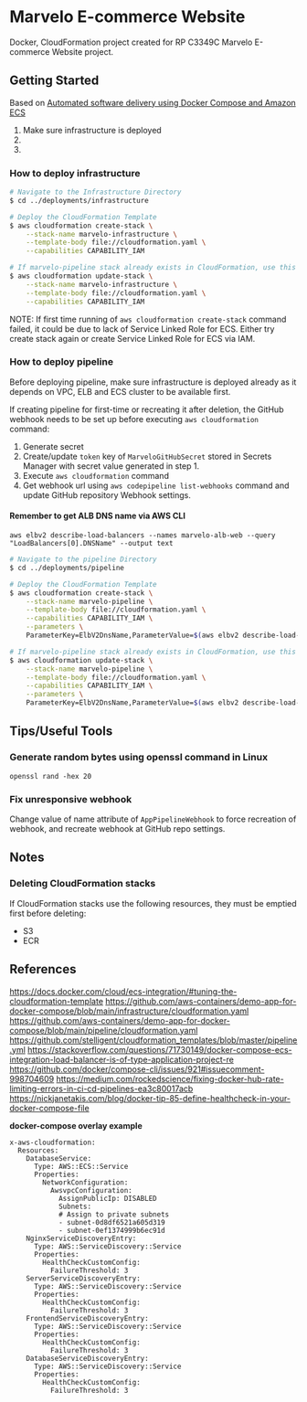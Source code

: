 # Marvelo E-commerce Website

Docker, CloudFormation project created for RP C3349C Marvelo E-commerce Website project.

## Getting Started

Based on [Automated software delivery using Docker Compose and Amazon ECS](https://aws.amazon.com/blogs/containers/automated-software-delivery-using-docker-compose-and-amazon-ecs/)

1. Make sure infrastructure is deployed
2. 
3. 

### How to deploy infrastructure

```bash
# Navigate to the Infrastructure Directory
$ cd ../deployments/infrastructure

# Deploy the CloudFormation Template
$ aws cloudformation create-stack \
    --stack-name marvelo-infrastructure \
    --template-body file://cloudformation.yaml \
    --capabilities CAPABILITY_IAM

# If marvelo-pipeline stack already exists in CloudFormation, use this
$ aws cloudformation update-stack \
    --stack-name marvelo-infrastructure \
    --template-body file://cloudformation.yaml \
    --capabilities CAPABILITY_IAM
```

NOTE: If first time running of `aws cloudformation create-stack` command failed, it could be due to lack of Service Linked Role for ECS. Either try create stack again or create Service Linked Role for ECS via IAM.

### How to deploy pipeline

Before deploying pipeline, make sure infrastructure is deployed already as it depends on VPC, ELB and ECS cluster to be available first.

If creating pipeline for first-time or recreating it after deletion, the GitHub webhook needs to be set up before executing `aws cloudformation` command:

1. Generate secret
2. Create/update `token` key of `MarveloGitHubSecret` stored in Secrets Manager with secret value generated in step 1.
3. Execute `aws cloudformation` command
4. Get webhook url using `aws codepipeline list-webhooks` command and update GitHub repository Webhook settings.

#### Remember to get ALB DNS name via AWS CLI

`aws elbv2 describe-load-balancers --names marvelo-alb-web --query "LoadBalancers[0].DNSName" --output text`

```bash
# Navigate to the pipeline Directory
$ cd ../deployments/pipeline

# Deploy the CloudFormation Template
$ aws cloudformation create-stack \
    --stack-name marvelo-pipeline \
    --template-body file://cloudformation.yaml \
    --capabilities CAPABILITY_IAM \
    --parameters \
    ParameterKey=ElbV2DnsName,ParameterValue=$(aws elbv2 describe-load-balancers --names marvelo-alb-web --query "LoadBalancers[0].DNSName" --output text)

# If marvelo-pipeline stack already exists in CloudFormation, use this
$ aws cloudformation update-stack \
    --stack-name marvelo-pipeline \
    --template-body file://cloudformation.yaml \
    --capabilities CAPABILITY_IAM \
    --parameters \
    ParameterKey=ElbV2DnsName,ParameterValue=$(aws elbv2 describe-load-balancers --names marvelo-alb-web --query "LoadBalancers[0].DNSName" --output text)
```

## Tips/Useful Tools

### Generate random bytes using openssl command in Linux

`openssl rand -hex 20`

### Fix unresponsive webhook

Change value of name attribute of `AppPipelineWebhook` to force recreation of webhook, and recreate webhook at GitHub repo settings.

## Notes

### Deleting CloudFormation stacks

If CloudFormation stacks use the following resources, they must be emptied first before deleting:

- S3
- ECR

## References

https://docs.docker.com/cloud/ecs-integration/#tuning-the-cloudformation-template
https://github.com/aws-containers/demo-app-for-docker-compose/blob/main/infrastructure/cloudformation.yaml
https://github.com/aws-containers/demo-app-for-docker-compose/blob/main/pipeline/cloudformation.yaml
https://github.com/stelligent/cloudformation_templates/blob/master/pipeline.yml
https://stackoverflow.com/questions/71730149/docker-compose-ecs-integration-load-balancer-is-of-type-application-project-re
https://github.com/docker/compose-cli/issues/921#issuecomment-998704609
https://medium.com/rockedscience/fixing-docker-hub-rate-limiting-errors-in-ci-cd-pipelines-ea3c80017acb
https://nickjanetakis.com/blog/docker-tip-85-define-healthcheck-in-your-docker-compose-file

**docker-compose overlay example**

```
x-aws-cloudformation:
  Resources:
    DatabaseService:
      Type: AWS::ECS::Service
      Properties:
        NetworkConfiguration:
          AwsvpcConfiguration:
            AssignPublicIp: DISABLED
            Subnets:
            # Assign to private subnets
            - subnet-0d8df6521a605d319
            - subnet-0ef1374999b6ec91d
    NginxServiceDiscoveryEntry:
      Type: AWS::ServiceDiscovery::Service
      Properties:
        HealthCheckCustomConfig:
          FailureThreshold: 3
    ServerServiceDiscoveryEntry:
      Type: AWS::ServiceDiscovery::Service
      Properties:
        HealthCheckCustomConfig:
          FailureThreshold: 3
    FrontendServiceDiscoveryEntry:
      Type: AWS::ServiceDiscovery::Service
      Properties:
        HealthCheckCustomConfig:
          FailureThreshold: 3
    DatabaseServiceDiscoveryEntry:
      Type: AWS::ServiceDiscovery::Service
      Properties:
        HealthCheckCustomConfig:
          FailureThreshold: 3
```